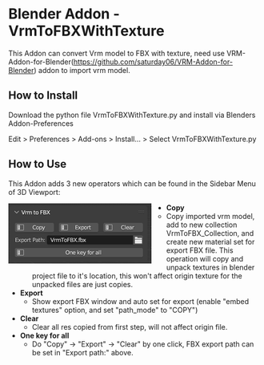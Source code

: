 # Blender Addon - VrmToFBXWithTexture
This Addon can convert Vrm model to FBX with texture, need use VRM-Addon-for-Blender(https://github.com/saturday06/VRM-Addon-for-Blender) addon to import vrm model.

## How to Install

Download the python file VrmToFBXWithTexture.py and install via Blenders Addon-Preferences

Edit > Preferences > Add-ons > Install... > Select VrmToFBXWithTexture.py

## How to Use

This Addon adds 3 new operators which can be found in the Sidebar Menu of 3D Viewport:

<img style="margin-right: 30px;" align="left" src="images/VrmToFBXWithTexture.png"/>

* **Copy**
  * Copy imported vrm model, add to new collection VrmToFBX_Collection, and create new material set for export FBX file. This operation will copy and unpack textures in blender project file to it's location, this won't affect origin texture for the unpacked files are just copies.
* **Export**
  * Show export FBX window and auto set for export (enable "embed textures" option, and set "path_mode" to "COPY")
* **Clear**
  * Clear all res copied from first step, will not affect origin file.
* **One key for all**
  * Do "Copy" -> "Export" -> "Clear" by one click, FBX export path can be set in "Export path:" above.


